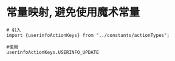 # 常量映射, 避免使用魔术常量

```
# 引入
import {userinfoActionKeys} from "../constants/actionTypes";

#使用
userinfoActionKeys.USERINFO_UPDATE
```